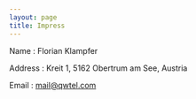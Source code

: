 ```yaml
---
layout: page
title: Impress
---
```


Name
: Florian Klampfer

Address
: Kreit 1, 5162 Obertrum am See, Austria

Email
: [mail@qwtel.com](mailto:mail@qwtel.com)
